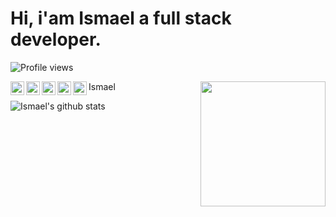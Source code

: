 
# Hi, i'am Ismael a full stack developer.

![Profile views](https://gpvc.arturio.dev/ismae147)

<a href="https://twitter.com/ismaellcm">
  <img align="left" alt="Twitter's Twitter" width="22px" src="https://cdn.jsdelivr.net/npm/simple-icons@v3/icons/twitter.svg" />
</a>
<a href="https://www.linkedin.com/in/ismaellcm">
  <img align="left" alt="Ismael's Linkedin" width="22px" src="https://cdn.jsdelivr.net/npm/simple-icons@v3/icons/linkedin.svg" />
</a>
<a href="https://github.com/ismae147">
  <img align="left" alt="Ismael's Github" width="22px" src="https://cdn.jsdelivr.net/npm/simple-icons@v3/icons/github.svg" />
</a>
<a href="https://instagram.com/ismael_cortegana/">
  <img align="left" alt="Ismael's Instagram" width="22px" src="https://cdn.jsdelivr.net/npm/simple-icons@v3/icons/instagram.svg" />
</a>
<a href="https://www.facebook.com/ismaellcm">
  <img align="left" alt="Ismael's Facebook" width="22px" src="https://cdn.jsdelivr.net/npm/simple-icons@v3/icons/facebook.svg" />
</a> Ismael

<img align='right' src='https://user-images.githubusercontent.com/5713670/87202985-820dcb80-c2b6-11ea-9f56-7ec461c497c3.gif' width='200"'>

![Ismael's github stats](https://github-readme-stats.vercel.app/api?username=ismae147&show_icons=true)
